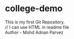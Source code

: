 # college-demo
This is my first Git Repository.
<br>
// I can use HTML in readme file
<br>
Author - Mohd Adnan Parvez
